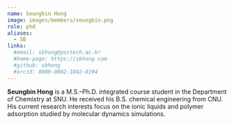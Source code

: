 ```yaml
---
name: Seungbin Hong
image: images/members/seungbin.png
role: phd
aliases:
  - SB
links: 
  #email: sbhong@postech.ac.kr
  #home-page: https://sbhong.com
  #github: sbhong
  #orcid: 0000-0002-1042-0194
---
```


**Seungbin Hong** is a M.S.–Ph.D. integrated course student in the Department of Chemistry at SNU. He received his B.S. chemical engineering from CNU. His current research interests focus on the ionic liquids and polymer adsorption studied by molecular dynamics simulations.
